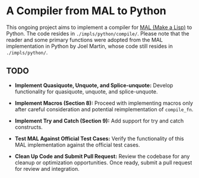 # A Compiler from MAL to Python

This ongoing project aims to implement a compiler for [MAL (Make
a Lisp)](https://github.com/kanaka/mal/tree/master) to Python.
The code resides in `./impls/python/compile/`. Please note that
the reader and some primary functions were adopted from the MAL
implementation in Python by Joel Martin, whose code still resides
in `./impls/python/`.

## TODO

+ **Implement Quasiquote, Unquote, and Splice-unquote:** Develop
  functionality for quasiquote, unquote, and splice-unquote.

+ **Implement Macros (Section 8):** Proceed with implementing
  macros only after careful consideration and potential
  reimplementation of `compile_fn`.

+ **Implement Try and Catch (Section 9):** Add support for try
  and catch constructs.

+ **Test MAL Against Official Test Cases:** Verify the
  functionality of this MAL implementation against the official
  test cases.

+ **Clean Up Code and Submit Pull Request:** Review the codebase
  for any cleanup or optimization opportunities. Once ready,
  submit a pull request for review and integration.
